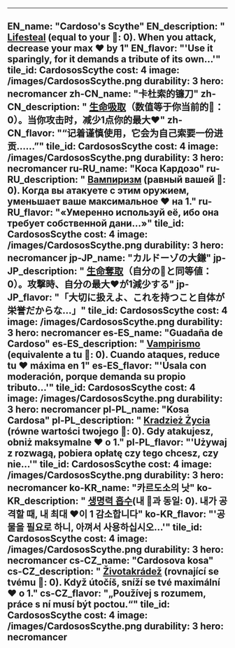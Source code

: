 ---

EN_name: "Cardoso's Scythe"
EN_description: " <u>Lifesteal</u> (equal to your 🔸: 0). When you attack, decrease your max ❤️ by 1"
EN_flavor: "'Use it sparingly, for it demands a tribute of its own...'"
tile_id: CardososScythe
cost: 4
image: /images/CardososScythe.png
durability: 3
hero: necromancer
zh-CN_name: "卡杜索的镰刀"
zh-CN_description: " <u>生命吸取</u>（数值等于你当前的🔸：0）。当你攻击时，减少1点你的最大❤️"
zh-CN_flavor: "“记着谨慎使用，它会为自己索要一份进贡……”"
tile_id: CardososScythe
cost: 4
image: /images/CardososScythe.png
durability: 3
hero: necromancer
ru-RU_name: "Коса Кардозо"
ru-RU_description: " <u>Вампиризм</u> (равный вашей 🔸: 0). Когда вы атакуете с этим оружием, уменьшает ваше максимальное ❤️ на 1."
ru-RU_flavor: "«Умеренно используй её, ибо она требует собственной дани...»"
tile_id: CardososScythe
cost: 4
image: /images/CardososScythe.png
durability: 3
hero: necromancer
jp-JP_name: "カルドーゾの大鎌"
jp-JP_description: " <u>生命奪取</u>（自分の🔸と同等値：0）。攻撃時、自分の最大❤️が1減少する"
jp-JP_flavor: "「大切に扱えよ、これを持つこと自体が栄誉だからな…」"
tile_id: CardososScythe
cost: 4
image: /images/CardososScythe.png
durability: 3
hero: necromancer
es-ES_name: "Guadaña de Cardoso"
es-ES_description: " <u>Vampirismo</u> (equivalente a tu 🔸: 0). Cuando ataques, reduce tu ❤️ máxima en 1"
es-ES_flavor: "'Úsala con moderación, porque demanda su propio tributo...'"
tile_id: CardososScythe
cost: 4
image: /images/CardososScythe.png
durability: 3
hero: necromancer
pl-PL_name: "Kosa Cardosa"
pl-PL_description: " <u>Kradzież Życia</u> (równe wartości twojego 🔸: 0).
Gdy atakujesz, obniż maksymalne ❤️ o 1."
pl-PL_flavor: "'Używaj z rozwagą, pobiera opłatę czy tego chcesz, czy nie...'"
tile_id: CardososScythe
cost: 4
image: /images/CardososScythe.png
durability: 3
hero: necromancer
ko-KR_name: "카르도소의 낫"
ko-KR_description: " <u>생명력 흡수</u>(내 🔸과 동일: 0). 내가 공격할 때, 내 최대 ❤️이 1 감소합니다"
ko-KR_flavor: "'공물을 필요로 하니, 아껴서 사용하십시오...'"
tile_id: CardososScythe
cost: 4
image: /images/CardososScythe.png
durability: 3
hero: necromancer
cs-CZ_name: "Cardosova kosa"
cs-CZ_description: " <u>Životakrádež</u> (rovnající se tvému 🔸: 0). Když útočíš, sníží se tvé maximální ❤️ o 1."
cs-CZ_flavor: "„Používej s rozumem, práce s ní musí být poctou.“"
tile_id: CardososScythe
cost: 4
image: /images/CardososScythe.png
durability: 3
hero: necromancer
---